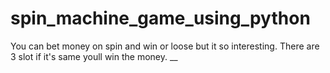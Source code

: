 # spin_machine_game_using_python

You can bet money on spin and win or loose but it so interesting.
There are 3 slot if it's same youll win the money.
__
